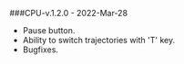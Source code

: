 ###CPU-v.1.2.0 - 2022-Mar-28
 - Pause button.
 - Ability to switch trajectories with 'T' key.
 - Bugfixes.